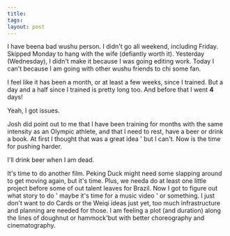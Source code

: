 ```yaml
---
title: 
tags: 
layout: post
---
```

I have beena bad wushu person.  I didn't go all weekend, including Friday.  Skipped Monday to hang with the wife (defiantly worth it).  Yesterday (Wednesday), I didn't make it because I was going editing work.  Today I can't because I am going with other wushu friends to chi some fan.  



I feel like it has been a month, or at least a few weeks, since I trained.  But a day and a half since I trained is pretty long too.  And before that I went **4** days!  



Yeah, I got issues.



Josh did point out to me that I have been training for months with the same intensity as an Olympic athlete, and that I need to rest, have a beer or drink a book.  At first I thought that was a great idea ' but I can't.  Now is the time for pushing harder.  



I'll drink beer when I am dead.  



It's time to do another film.  Peking Duck might need some slapping around to get moving again, but it's time.  Plus, we needa do at least one little project before some of out talent leaves for Brazil.  Now I got to figure out what story to do ' maybe it's time for a music video ' or something.  I just don't want to do Cards or the Weiqi ideas just yet, too much infrastructure and planning are needed for those. I am feeling a plot (and duration) along the lines of doughnut or hammock'but with better choreography and cinematography.  
